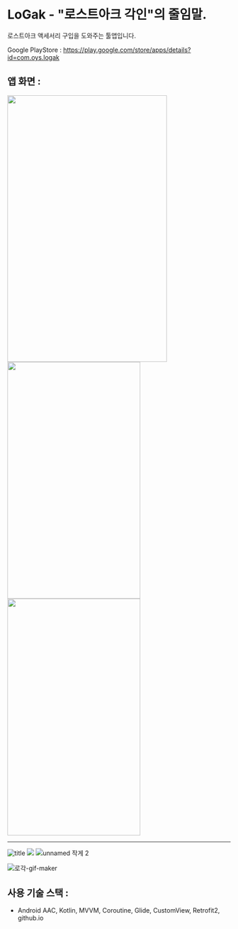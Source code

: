 # LoGak - "로스트아크 각인"의 줄임말.
로스트아크 액세서리 구입을 도와주는 툴앱입니다.

Google PlayStore : https://play.google.com/store/apps/details?id=com.oys.logak

## 앱 화면 :

<img src="https://github.com/oyunseong/LoGak/assets/42116216/c1507580-29fa-4828-b950-8696c79e4e78" width="360" height="600"/> <img src="https://github.com/oyunseong/LoGak/assets/42116216/ab1dff29-e4f3-4fba-87d2-79582c1cb33a" width="300" height="533.33"/> <img src="https://user-images.githubusercontent.com/42116216/211295975-c70afa90-dc00-4a70-82c3-330c99344a60.gif" width="300" height="533.33"/>



---

![title](https://user-images.githubusercontent.com/42116216/201799230-edfdfab2-5620-4e94-a6b7-17ec451c7e89.jpeg) <img src ="https://user-images.githubusercontent.com/42116216/201799480-8d7cde2e-4a58-448f-8ebd-90630fbc4245.jpeg"> ![unnamed 작게 2](https://user-images.githubusercontent.com/42116216/201800478-aae59cea-e851-4296-8092-9554e40cf149.jpeg)

![로각-gif-maker](https://user-images.githubusercontent.com/42116216/211295975-c70afa90-dc00-4a70-82c3-330c99344a60.gif)

## 사용 기술 스택 : 
- Android AAC, Kotlin, MVVM, Coroutine, Glide, CustomView, Retrofit2, github.io
